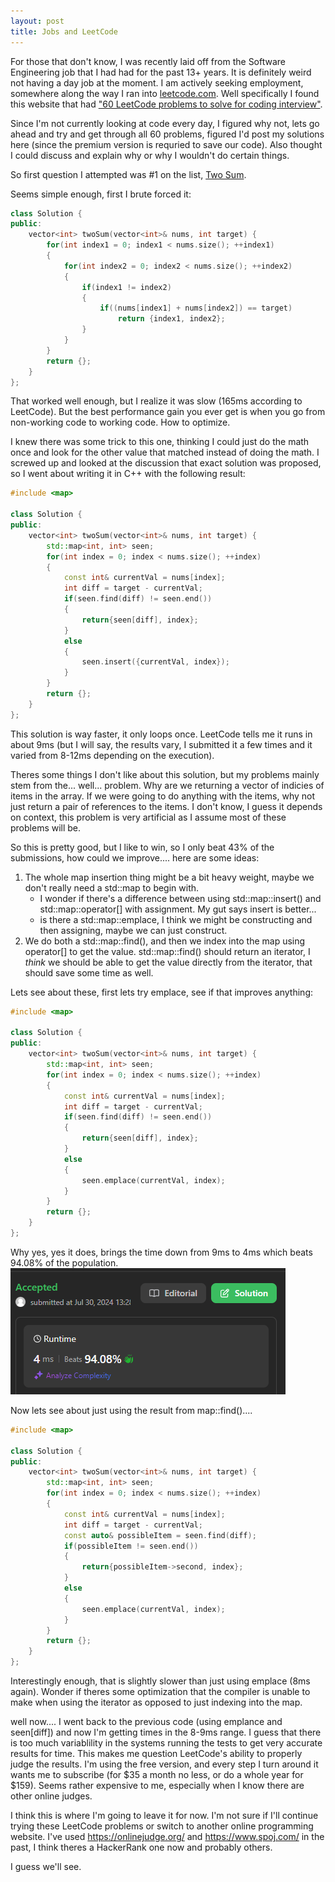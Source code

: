 ```yaml
---
layout: post
title: Jobs and LeetCode
---
```


For those that don't know, I was recently laid off from the Software Engineering job that I had had for the past 13+ years.  It is definitely weird not having a day job at the moment.  I am actively seeking employment, somewhere along the way I ran into [leetcode.com](https://leetcode.com/).  Well specifically I found this website that had ["60 LeetCode problems to solve for coding interview"](https://medium.com/@koheiarai94/60-leetcode-questions-to-prepare-for-coding-interview-8abbb6af589e).

Since I'm not currently looking at code every day, I figured why not, lets go ahead and try and get through all 60 problems, figured I'd post my solutions here (since the premium version is requried to save our code).  Also thought I could discuss and explain why or why I wouldn't do certain things.

So first question I attempted was #1 on the list, [Two Sum](https://leetcode.com/problems/two-sum).

Seems simple enough, first I brute forced it:
```c++
class Solution {
public:
    vector<int> twoSum(vector<int>& nums, int target) {
        for(int index1 = 0; index1 < nums.size(); ++index1)
        {
            for(int index2 = 0; index2 < nums.size(); ++index2)
            {
                if(index1 != index2)
                {
                    if((nums[index1] + nums[index2]) == target)
                        return {index1, index2};
                }
            }
        }
        return {};
    }
};
```

That worked well enough, but I realize it was slow (165ms according to LeetCode).  But the best performance gain you ever get is when you go from non-working code to working code.  How to optimize.

I knew there was some trick to this one, thinking I could just do the math once and look for the other value that matched instead of doing the math.  I screwed up and looked at the discussion that exact solution was proposed, so I went about writing it in C++ with the following result:

```c++
#include <map>

class Solution {
public:
    vector<int> twoSum(vector<int>& nums, int target) {
        std::map<int, int> seen;
        for(int index = 0; index < nums.size(); ++index)
        {
            const int& currentVal = nums[index];
            int diff = target - currentVal;
            if(seen.find(diff) != seen.end())
            {
                return{seen[diff], index};
            }
            else
            {
                seen.insert({currentVal, index});
            }
        }
        return {};
    }
};
```
This solution is way faster, it only loops once.  LeetCode tells me it runs in about 9ms (but I will say, the results vary, I submitted it a few times and it varied from 8-12ms depending on the execution).

Theres some things I don't like about this solution, but my problems mainly stem from the... well... problem.  Why are we returning a vector of indicies of items in the array.  If we were going to do anything with the items, why not just return a pair of references to the items.  I don't know, I guess it depends on context, this problem is very artificial as I assume most of these problems will be.

So this is pretty good, but I like to win, so I only beat 43% of the submissions, how could we improve.... here are some ideas:

1. The whole map insertion thing might be a bit heavy weight, maybe we don't really need a std::map to begin with.  
   * I wonder if there's a difference between using std::map::insert() and std::map::operator[] with assignment.  My gut says insert is better... 
   * is there a std::map::emplace, I think we might be constructing and then assigning, maybe we can just construct.
2. We do both a std::map::find(), and then we index into the map using operator[] to get the value.  std::map::find() should return an iterator, I _think_ we should be able to get the value directly from the iterator, that should save some time as well.

Lets see about these, first lets try emplace, see if that improves anything:
```c++
#include <map>

class Solution {
public:
    vector<int> twoSum(vector<int>& nums, int target) {
        std::map<int, int> seen;
        for(int index = 0; index < nums.size(); ++index)
        {
            const int& currentVal = nums[index];
            int diff = target - currentVal;
            if(seen.find(diff) != seen.end())
            {
                return{seen[diff], index};
            }
            else
            {
                seen.emplace(currentVal, index);
            }
        }
        return {};
    }
};
```

Why yes, yes it does, brings the time down from 9ms to 4ms which beats 94.08% of the population.
![4ms](images\post_content\twosum_4ms.png)

Now lets see about just using the result from map::find()....
```c++
#include <map>

class Solution {
public:
    vector<int> twoSum(vector<int>& nums, int target) {
        std::map<int, int> seen;
        for(int index = 0; index < nums.size(); ++index)
        {
            const int& currentVal = nums[index];
            int diff = target - currentVal;
            const auto& possibleItem = seen.find(diff);
            if(possibleItem != seen.end())
            {
                return{possibleItem->second, index};
            }
            else
            {
                seen.emplace(currentVal, index);
            }
        }
        return {};
    }
};
```

Interestingly enough, that is slightly slower than just using emplace (8ms again).  Wonder if theres some optimization that the compiler is unable to make when using the iterator as opposed to just indexing into the map.

well now.... I went back to the previous code (using emplance and seen[diff]) and now I'm getting times in the 8-9ms range.  I guess that there is too much variablility in the systems running the tests to get very accurate results for time.  This makes me question LeetCode's ability to properly judge the results.  I'm using the free version, and every step I turn around it wants me to subscribe (for $35 a month no less, or do a whole year for $159).  Seems rather expensive to me, especially when I know there are other online judges.

I think this is where I'm going to leave it for now.  I'm not sure if I'll continue trying these LeetCode problems or switch to another online programming website.  I've used https://onlinejudge.org/ and https://www.spoj.com/ in the past, I think theres a HackerRank one now and probably others.

I guess we'll see.